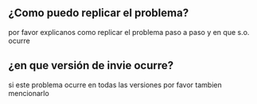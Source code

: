 ## ¿Como puedo replicar el problema?
por favor explicanos como replicar el problema paso a paso y en que s.o. ocurre
## ¿en que versión de invie ocurre?
si este problema ocurre en todas las versiones por favor tambien mencionarlo
